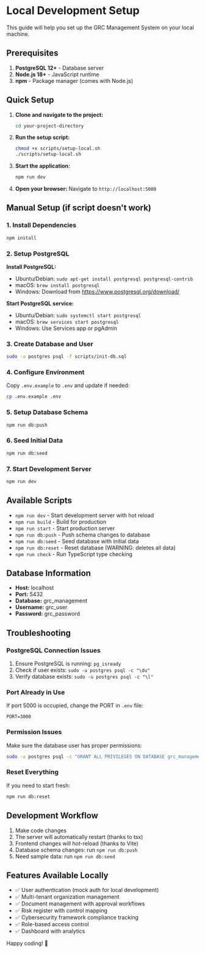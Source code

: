 
# Local Development Setup

This guide will help you set up the GRC Management System on your local machine.

## Prerequisites

1. **PostgreSQL 12+** - Database server
2. **Node.js 18+** - JavaScript runtime
3. **npm** - Package manager (comes with Node.js)

## Quick Setup

1. **Clone and navigate to the project:**
   ```bash
   cd your-project-directory
   ```

2. **Run the setup script:**
   ```bash
   chmod +x scripts/setup-local.sh
   ./scripts/setup-local.sh
   ```

3. **Start the application:**
   ```bash
   npm run dev
   ```

4. **Open your browser:**
   Navigate to `http://localhost:5000`

## Manual Setup (if script doesn't work)

### 1. Install Dependencies
```bash
npm install
```

### 2. Setup PostgreSQL

**Install PostgreSQL:**
- Ubuntu/Debian: `sudo apt-get install postgresql postgresql-contrib`
- macOS: `brew install postgresql`
- Windows: Download from https://www.postgresql.org/download/

**Start PostgreSQL service:**
- Ubuntu/Debian: `sudo systemctl start postgresql`
- macOS: `brew services start postgresql`
- Windows: Use Services app or pgAdmin

### 3. Create Database and User
```bash
sudo -u postgres psql -f scripts/init-db.sql
```

### 4. Configure Environment
Copy `.env.example` to `.env` and update if needed:
```bash
cp .env.example .env
```

### 5. Setup Database Schema
```bash
npm run db:push
```

### 6. Seed Initial Data
```bash
npm run db:seed
```

### 7. Start Development Server
```bash
npm run dev
```

## Available Scripts

- `npm run dev` - Start development server with hot reload
- `npm run build` - Build for production
- `npm run start` - Start production server
- `npm run db:push` - Push schema changes to database
- `npm run db:seed` - Seed database with initial data
- `npm run db:reset` - Reset database (WARNING: deletes all data)
- `npm run check` - Run TypeScript type checking

## Database Information

- **Host:** localhost
- **Port:** 5432
- **Database:** grc_management
- **Username:** grc_user
- **Password:** grc_password

## Troubleshooting

### PostgreSQL Connection Issues
1. Ensure PostgreSQL is running: `pg_isready`
2. Check if user exists: `sudo -u postgres psql -c "\du"`
3. Verify database exists: `sudo -u postgres psql -c "\l"`

### Port Already in Use
If port 5000 is occupied, change the PORT in `.env` file:
```
PORT=3000
```

### Permission Issues
Make sure the database user has proper permissions:
```bash
sudo -u postgres psql -c "GRANT ALL PRIVILEGES ON DATABASE grc_management TO grc_user;"
```

### Reset Everything
If you need to start fresh:
```bash
npm run db:reset
```

## Development Workflow

1. Make code changes
2. The server will automatically restart (thanks to tsx)
3. Frontend changes will hot-reload (thanks to Vite)
4. Database schema changes: run `npm run db:push`
5. Need sample data: run `npm run db:seed`

## Features Available Locally

- ✅ User authentication (mock auth for local development)
- ✅ Multi-tenant organization management
- ✅ Document management with approval workflows
- ✅ Risk register with control mapping
- ✅ Cybersecurity framework compliance tracking
- ✅ Role-based access control
- ✅ Dashboard with analytics

Happy coding! 🚀
